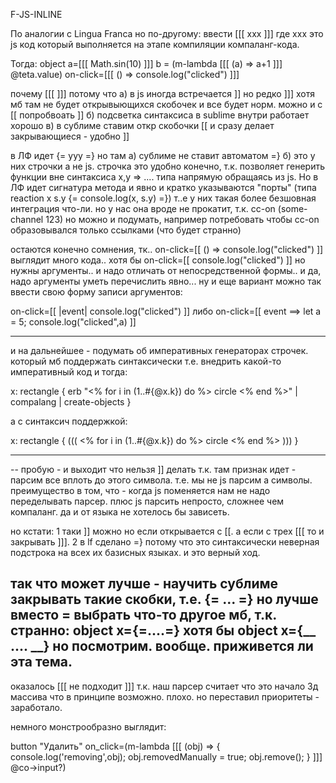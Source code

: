 F-JS-INLINE

По аналогии с Lingua Franca но по-другому: ввести [[[ xxx ]]]
где xxx это js код который выполняется на этапе компиляции компаланг-кода.

Тогда:
object a=[[[ Math.sin(10) ]]] b = (m-lambda [[[ (a) => a+1 ]]] @teta.value)
  on-click=[[[ () => console.log("clicked") ]]]

почему [[[ ]]] потому что
а) в js иногда встречается ]] но редко ]]]
хотя мб там не будет открывыющихся скобочек и все будет норм.
можно и с [[ попробвоать ]]
б) подсветка синтаксиса в sublime внутри работает хорошо
в) в сублиме ставим откр скобочки [[ и сразу делает закрывающиеся - удобно ]]

в ЛФ идет {= yyy =} но там
а) сублиме не ставит автоматом =}
б) это у них строчки а не js. строчка это удобно конечно, т.к. позволяет генерить функции
вне синтаксиса x,y => .... типа напрямую обращаясь из js. Но в ЛФ идет сигнатура метода
и явно и кратко указываются "порты" (типа reaction x s.y {=  console.log(x, s.y) =})
т..е у них такая более безшовная интеграция что-ли. но у нас она вроде не прокатит,
т.к. cc-on (some-channel 123)
но можно и подумать, например потребовать чтобы cc-on образовывался только ссылками
(что будет странно)

остаются конечно сомнения, тк..
on-click=[[ () => console.log("clicked") ]]
выглядит много кода.. хотя бы
on-click=[[ console.log("clicked") ]]
но нужны аргументы.. и надо отличать от непосредственной формы..
и да, надо аргументы уметь перечислить явно...
ну и еще вариант можно так ввести свою форму записи аргументов:

on-click=[[ |event| console.log("clicked") ]]
либо
on-click=[[ event ==> 
  let a = 5;
  console.log("clicked",a) 
  ]]

---
и на дальнейшее - подумать об императивных генераторах строчек. который мб поддержать синтаксически
т.е. внедрить какой-то императивный код и тогда:

x: rectangle {
  erb "<% for i in (1..#{@x.k}) do %>
    circle
    <% end %>" | compalang | create-objects
}

а с синтаксич поддержкой:

x: rectangle {
	(((
	<% for i in (1..#{@x.k}) do %>
    circle
    <% end %>
	)))
}

------
--
пробую - и выходит что нельзя ]] делать т.к. там признак идет - парсим все вплоть до этого символа.
т.е. мы не js парсим а символы.
преимущество в том, что - когда js поменяется нам не надо переделывать парсер.
плюс js парсить непросто, сложнее чем компаланг. да и от языка не хотелось бы зависеть.

но кстати:
1 таки ]] можно но если открывается с [[. а если с трех [[[ то и закрывать ]]].
2 в lf сделано =} потому что это синтаксически неверная подстрока на всех их базисных языках.
и это верный ход.

так что может лучше - научить сублиме закрывать такие скобки, т.е. {= ... =}
но лучше вместо = выбрать что-то другое мб, т.к. странно:
object x={=....=}
хотя бы
object x={__ .... __}
но посмотрим. вообще. приживется ли эта тема.
----
оказалось [[[ не подходит ]]] т.к. наш парсер считает что это начало 3д массива
что в принципе возможно. плохо.
но переставил приоритеты - заработало.

немного монстрообразно выглядит:

button "Удалить" 
  on_click=(m-lambda [[[
    (obj) => { console.log('removing',obj); obj.removedManually = true; obj.remove(); }
  ]]] @co->input?)

